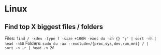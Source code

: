 # Linux

## Find top X biggest files / folders

Files: `find / -xdev -type f -size +100M -exec du -sh {} ';' | sort -rh | head -n50`
Folders: `sudo du -ax --exclude=/{proc,sys,dev,run,mnt} / | sort -n -r | head -n 20`